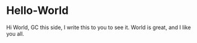 # Hello-World

Hi World,
GC this side, I write this to you to see it.
World is great, and I like you all.

